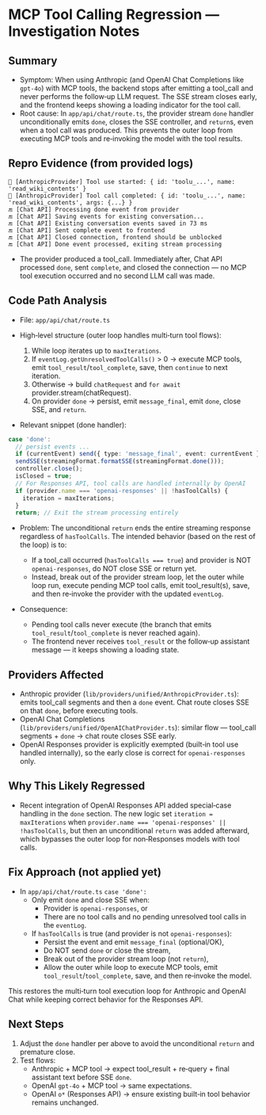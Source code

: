 # MCP Tool Calling Regression — Investigation Notes

## Summary
- Symptom: When using Anthropic (and OpenAI Chat Completions like `gpt-4o`) with MCP tools, the backend stops after emitting a tool_call and never performs the follow‑up LLM request. The SSE stream closes early, and the frontend keeps showing a loading indicator for the tool call.
- Root cause: In `app/api/chat/route.ts`, the provider stream `done` handler unconditionally emits `done`, closes the SSE controller, and `return`s, even when a tool call was produced. This prevents the outer loop from executing MCP tools and re‑invoking the model with the tool results.

## Repro Evidence (from provided logs)
```
🔧 [AnthropicProvider] Tool use started: { id: 'toolu_...', name: 'read_wiki_contents' }
🔧 [AnthropicProvider] Tool call completed: { id: 'toolu_...', name: 'read_wiki_contents', args: {...} }
🔚 [Chat API] Processing done event from provider
🔚 [Chat API] Saving events for existing conversation...
🔚 [Chat API] Existing conversation events saved in 73 ms
🔚 [Chat API] Sent complete event to frontend
🔚 [Chat API] Closed connection, frontend should be unblocked
🔚 [Chat API] Done event processed, exiting stream processing
```
- The provider produced a tool_call. Immediately after, Chat API processed `done`, sent `complete`, and closed the connection — no MCP tool execution occurred and no second LLM call was made.

## Code Path Analysis
- File: `app/api/chat/route.ts`
- High‑level structure (outer loop handles multi‑turn tool flows):
  1) While loop iterates up to `maxIterations`.
  2) If `eventLog.getUnresolvedToolCalls()` > 0 → execute MCP tools, emit `tool_result`/`tool_complete`, save, then `continue` to next iteration.
  3) Otherwise → build `chatRequest` and `for await` provider.stream(chatRequest).
  4) On provider `done` → persist, emit `message_final`, emit `done`, close SSE, and `return`.

- Relevant snippet (done handler):
```ts
case 'done':
  // persist events ...
  if (currentEvent) send({ type: 'message_final', event: currentEvent });
  sendSSE(streamingFormat.formatSSE(streamingFormat.done()));
  controller.close();
  isClosed = true;
  // For Responses API, tool calls are handled internally by OpenAI
  if (provider.name === 'openai-responses' || !hasToolCalls) {
    iteration = maxIterations;
  }
  return; // Exit the stream processing entirely
```

- Problem: The unconditional `return` ends the entire streaming response regardless of `hasToolCalls`. The intended behavior (based on the rest of the loop) is to:
  - If a tool_call occurred (`hasToolCalls === true`) and provider is NOT `openai-responses`, do NOT close SSE or return yet.
  - Instead, break out of the provider stream loop, let the outer while loop run, execute pending MCP tool calls, emit tool_result(s), save, and then re‑invoke the provider with the updated `eventLog`.

- Consequence:
  - Pending tool calls never execute (the branch that emits `tool_result`/`tool_complete` is never reached again).
  - The frontend never receives `tool_result` or the follow‑up assistant message — it keeps showing a loading state.

## Providers Affected
- Anthropic provider (`lib/providers/unified/AnthropicProvider.ts`): emits tool_call segments and then a `done` event. Chat route closes SSE on that `done`, before executing tools.
- OpenAI Chat Completions (`lib/providers/unified/OpenAIChatProvider.ts`): similar flow — tool_call segments + `done` → chat route closes SSE early.
- OpenAI Responses provider is explicitly exempted (built‑in tool use handled internally), so the early close is correct for `openai-responses` only.

## Why This Likely Regressed
- Recent integration of OpenAI Responses API added special‑case handling in the `done` section. The new logic set `iteration = maxIterations` when `provider.name === 'openai-responses' || !hasToolCalls`, but then an unconditional `return` was added afterward, which bypasses the outer loop for non‑Responses models with tool calls.

## Fix Approach (not applied yet)
- In `app/api/chat/route.ts` `case 'done':`
  - Only emit `done` and close SSE when:
    - Provider is `openai-responses`, or
    - There are no tool calls and no pending unresolved tool calls in the `eventLog`.
  - If `hasToolCalls` is true (and provider is not `openai-responses`):
    - Persist the event and emit `message_final` (optional/OK),
    - Do NOT send `done` or close the stream,
    - Break out of the provider stream loop (not `return`),
    - Allow the outer while loop to execute MCP tools, emit `tool_result`/`tool_complete`, save, and then re‑invoke the model.

This restores the multi‑turn tool execution loop for Anthropic and OpenAI Chat while keeping correct behavior for the Responses API.

## Next Steps
1) Adjust the `done` handler per above to avoid the unconditional `return` and premature close.
2) Test flows:
   - Anthropic + MCP tool → expect tool_result + re‑query + final assistant text before SSE `done`.
   - OpenAI `gpt-4o` + MCP tool → same expectations.
   - OpenAI `o*` (Responses API) → ensure existing built‑in tool behavior remains unchanged.

